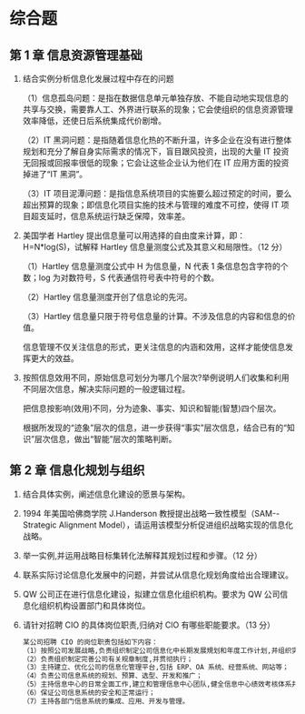 # 综合题

## 第 1 章 信息资源管理基础

1. 结合实例分析信息化发展过程中存在的问题

   （1）信息孤岛问题：是指在数据信息单元单独存放、不能自动地实现信息的共享与交换，需要靠人工、外界进行联系的现象；它会使组织的信息资源管理效率降低，还使日后系统集成代价剧增。

   （2）IT 黑洞问题：是指随着信息化热的不断升温，许多企业在没有进行整体规划和充分了解自身实际需求的情况下，盲目跟风投资，出现的大量 IT 投资无回报或回报率很低的现象；它会让这些企业认为他们在 IT 应用方面的投资掉进了“IT 黑洞”。

   （3）IT 项目泥潭问题：是指信息系统项目的实施要么超过预定的时间，要么超出预算的现象；即信息化项目实施的技术与管理的难度不可控，使得 IT 项目超支延时，信息系统运行缺乏保障，效率差。

2. 美国学者 Hartley 提出信息量可以用选择的自由度来计算，即：H=N\*log(S)，试解释 Hartley 信息量测度公式及其意义和局限性。（12 分）

   （1）Hartley 信息量测度公式中 H 为信息量，N 代表 1 条信息包含字符的个数；log 为对数符号，S 代表通信符号表中符号的个数。

   （2）Hartley 信息量测度开创了信息论的先河。

   （3）Hartley 信息量只限于符号信息量的计算。不涉及信息的内容和信息的价值。

   信息管理不仅关注信息的形式，更关注信息的内涵和效用，这样才能使信息发挥更大的效益。

3. 按照信息效用不同，原始信息可划分为哪几个层次?举例说明人们收集和利用不同层次信息，解决实际问题的一般逻辑过程。

   把信息按影响(效用)不同，分为迹象、事实、知识和智能(智慧)四个层次。

   根据所发现的“迹象”层次的信息，进一步获得“事实”层次信息，结合已有的“知识”层次信息，做出“智能”层次的策略判断。

## 第 2 章 信息化规划与组织

1. 结合具体实例，阐述信息化建设的愿景与架构。
2. 1994 年美国哈佛商学院 J.Handerson 教授提出战略一致性模型（SAM--Strategic Alignment Model），请运用该模型分析促进组织战略实现的信息化战略。
3. 举一实例,并运用战略目标集转化法解释其规划过程和步骤。（12 分）
4. 联系实际讨论信息化发展中的问题，并尝试从信息化规划角度给出合理建议。
5. QW 公司正在进行信息化建设，拟建立信息化组织机构。要求为 QW 公司信息化组织机构设置部门和具体岗位。
6. 请针对招聘 CIO 的具体岗位职责,归纳对 ClO 有哪些职能要求。（13 分）

   ```md
   某公司招聘 CIO 的岗位职责包括如下内容：
   （1）按照公司发展战略,负责组织制定公司信息化中长期发展規划和年度工作计划,并组织实施；
   （2）负责组织制定完善公司有关规章制度,并贯彻执行；
   （3）主持建立、优化公司的信息化管理平台,包括 ERP、OA 系统、经营系统、网站等；
   （4）负责公司信息系统的规划、预算、选型、开发和推广；
   （5）主持信息中心的日常全面工作,建立和管理信息中心团队,健全信息中心绩效考核体系并按期完成团队成员的考核；
   （6）保证公司信息系统的安全和正常运行；
   （7）主持各部门信息系统的集成、应用、开发与管理。
   ```
